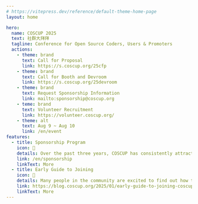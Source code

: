 ```yaml
---
# https://vitepress.dev/reference/default-theme-home-page
layout: home

hero:
  name: COSCUP 2025
  text: 社群大拜拜
  tagline: Conference for Open Source Coders, Users & Promoters
  actions:
    - theme: brand
      text: Call for Proposal
      link: https://s.coscup.org/25cfp
    - theme: brand
      text: Call for Booth and Devroom
      link: https://s.coscup.org/25devroom
    - theme: brand
      text: Request Sponsorship Information
      link: mailto:sponsorship@coscup.org
    - teme: brand
      text: Volunteer Recruitment
      link: https://volunteer.coscup.org/
    - theme: alt
      text: Aug 9 ~ Aug 10
      link: /en/event
features:
  - title: Sponsorship Program
    icon: 🤝
    details: Over the past three years, COSCUP has consistently attracted over 3,000 participants, with more than 20 open source technology and themed communities coming together every year. Additionally, the event has forged strong collaborations with over 7 international open source communities and organizations.
    link: /en/sponsorship
    linkText: More
  - title: Early Guide to Joining
    icon: 📣
    details: Many people in the community are excited to find out how to participate in COSCUP 2025. We’ll share more updates soon, but here’s what we can share so far! You can join as a speaker, host a booth, organize a track, or become a sponsor...
    link: https://blog.coscup.org/2025/01/early-guide-to-joining-coscup-2025.html?m=1
    linkText: More
---
```

